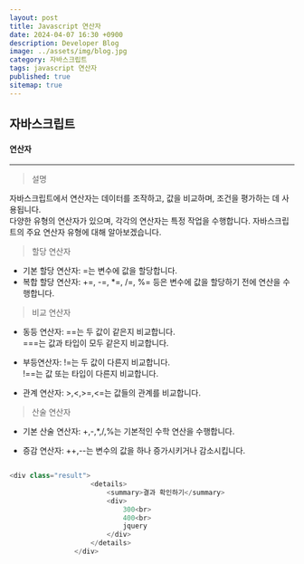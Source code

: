 ```yaml
---
layout: post
title: Javascript 연산자
date: 2024-04-07 16:30 +0900
description: Developer Blog
image: ../assets/img/blog.jpg
category: 자바스크립트
tags: javascript 연산자
published: true
sitemap: true
---
```


## 자바스크립트



#### 연산자

<hr/>

> 설명

자바스크립트에서 연산자는 데이터를 조작하고, 값을 비교하며, 조건을 평가하는 데 사용됩니다.<br>
다양한 유형의 연산자가 있으며, 각각의 연산자는 특정 작업을 수행합니다.
자바스크립트의 주요 연산자 유형에 대해 알아보겠습니다.


> 할당 연산자
* 기본 할당 연산자: =는 변수에 값을 할당합니다.
* 복합 할당 연산자: +=, -=, *=, /=, %= 등은 변수에 값을 할당하기 전에 연산을 수행합니다.

> 비교 연산자
* 동등 연산자: ==는 두 값이 같은지 비교합니다.<br>
===는 값과 타입이 모두 같은지 비교합니다.

* 부등연산자: !=는 두 값이 다른지 비교합니다.<br>
!==는 값 또는 타입이 다른지 비교합니다.

* 관계 연산자: >,<,>=,<=는 값들의 관계를 비교합니다.

> 산술 연산자
* 기본 산술 연산자: +,-,*,/,%는 기본적인 수학 연산을 수행합니다.

* 증감 연산자: ++,--는 변수의 값을 하나 증가시키거나 감소시킵니다.


```javascript

<div class="result">
                    <details>
                        <summary>결과 확인하기</summary>
                        <div>
                            300<br>
                            400<br>
                            jquery
                        </div>
                    </details>
                </div>
```

